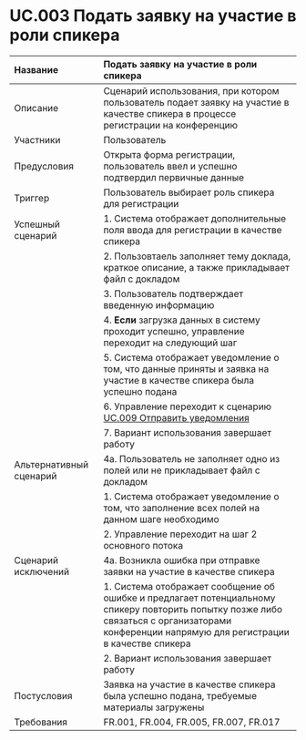 # UC.003 Подать заявку на участие в роли спикера
<!-- Подробное описание сценария использования системы с привязкой к ролям участников и задействованным бизнес-сущностям 
https://confluence.mts.ru/pages/viewpage.action?pageId=375782119 
-->
| Название | Подать заявку на участие в роли спикера |
|:---------|:----------------------------------------|
| Описание | Сценарий использования, при котором пользователь подает заявку на участие в качестве спикера в процессе регистрации на конференцию |
| Участники | Пользователь |
| Предусловия | Открыта форма регистрации, пользователь ввел и успешно подтвердил первичные данные |
| Триггер | Пользователь выбирает роль спикера для регистрации |
| Успешный сценарий | 1. Система отображает дополнительные поля ввода для регистрации в качестве спикера |
|| 2. Пользовтаель заполняет тему доклада, краткое описание, а также прикладывает файл с докладом |
|| 3. Пользователь подтверждает введенную информацию |
|| 4. **Если** загрузка данных в систему проходит успешно, управление переходит на следующий шаг |
|| 5. Система отображает уведомление о том, что данные приняты и заявка на участие в качестве спикера была успешно подана |
|| 6. Управление переходит к сценарию [UC.009 Отправить уведомления](./uc.009.md) |
|| 7. Вариант использования завершает работу |
| Альтернативный сценарий | 4a. Пользователь не заполняет одно из полей или не прикладывает файл с докладом |
|| 1. Система отображает уведомление о том, что заполнение всех полей на данном шаге необходимо |
|| 2. Управление переходит на шаг 2 основного потока |
| Сценарий исключений | 4a. Возникла ошибка при отправке заявки на участие в качестве спикера |
|| 1. Система отображает сообщение об ошибке и предлагает потенциальному спикеру повторить попытку позже либо связаться с организаторами конференции напрямую для регистрации в качестве спикера |
|| 2. Вариант использования завершает работу |
| Постусловия | Заявка на участие в качестве спикера была успешно подана, требуемые материалы загружены |
| Требования | FR.001, FR.004, FR.005, FR.007, FR.017 |
